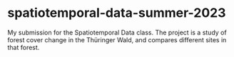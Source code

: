 # spatiotemporal-data-summer-2023
My submission for the Spatiotemporal Data class. The project is a study of forest cover change in the Thüringer Wald, and compares different sites in that forest. 
